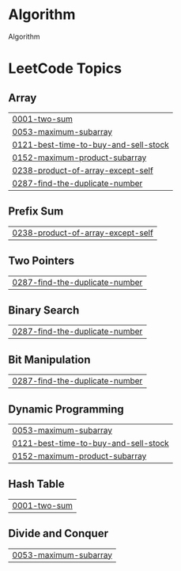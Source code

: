 # Algorithm
Algorithm

<!---LeetCode Topics Start-->
# LeetCode Topics
## Array
|  |
| ------- |
| [0001-two-sum](https://github.com/shinjuno123/Algorithm/tree/master/0001-two-sum) |
| [0053-maximum-subarray](https://github.com/shinjuno123/Algorithm/tree/master/0053-maximum-subarray) |
| [0121-best-time-to-buy-and-sell-stock](https://github.com/shinjuno123/Algorithm/tree/master/0121-best-time-to-buy-and-sell-stock) |
| [0152-maximum-product-subarray](https://github.com/shinjuno123/Algorithm/tree/master/0152-maximum-product-subarray) |
| [0238-product-of-array-except-self](https://github.com/shinjuno123/Algorithm/tree/master/0238-product-of-array-except-self) |
| [0287-find-the-duplicate-number](https://github.com/shinjuno123/Algorithm/tree/master/0287-find-the-duplicate-number) |
## Prefix Sum
|  |
| ------- |
| [0238-product-of-array-except-self](https://github.com/shinjuno123/Algorithm/tree/master/0238-product-of-array-except-self) |
## Two Pointers
|  |
| ------- |
| [0287-find-the-duplicate-number](https://github.com/shinjuno123/Algorithm/tree/master/0287-find-the-duplicate-number) |
## Binary Search
|  |
| ------- |
| [0287-find-the-duplicate-number](https://github.com/shinjuno123/Algorithm/tree/master/0287-find-the-duplicate-number) |
## Bit Manipulation
|  |
| ------- |
| [0287-find-the-duplicate-number](https://github.com/shinjuno123/Algorithm/tree/master/0287-find-the-duplicate-number) |
## Dynamic Programming
|  |
| ------- |
| [0053-maximum-subarray](https://github.com/shinjuno123/Algorithm/tree/master/0053-maximum-subarray) |
| [0121-best-time-to-buy-and-sell-stock](https://github.com/shinjuno123/Algorithm/tree/master/0121-best-time-to-buy-and-sell-stock) |
| [0152-maximum-product-subarray](https://github.com/shinjuno123/Algorithm/tree/master/0152-maximum-product-subarray) |
## Hash Table
|  |
| ------- |
| [0001-two-sum](https://github.com/shinjuno123/Algorithm/tree/master/0001-two-sum) |
## Divide and Conquer
|  |
| ------- |
| [0053-maximum-subarray](https://github.com/shinjuno123/Algorithm/tree/master/0053-maximum-subarray) |
<!---LeetCode Topics End-->